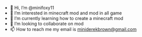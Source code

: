 - 👋 Hi, I’m @minifoxy11
- 👀 I’m interested in minecraft mod and mod in all game
- 🌱 I’m currently learning how to create a minecraft mod
- 💞️ I’m looking to collaborate on mod
- 📫 How to reach me my email is miniderekbrown@gmail.com
